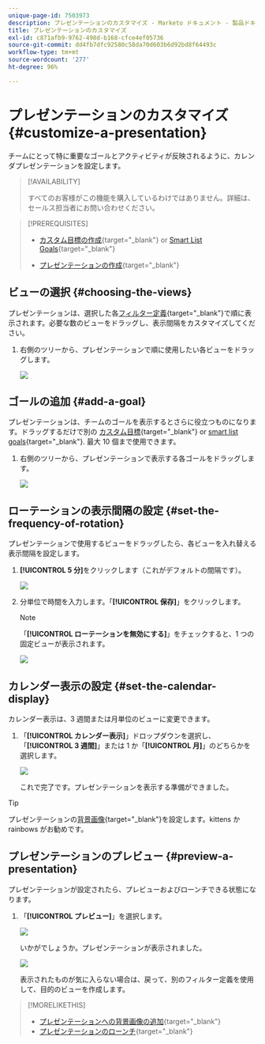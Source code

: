 ```yaml
---
unique-page-id: 7503973
description: プレゼンテーションのカスタマイズ - Marketo ドキュメント - 製品ドキュメント
title: プレゼンテーションのカスタマイズ
exl-id: c871afb9-9762-498d-b168-cfce4ef05736
source-git-commit: dd4fb7dfc92580c58da70d603b6d92bd8f64493c
workflow-type: tm+mt
source-wordcount: '277'
ht-degree: 96%

---
```


# プレゼンテーションのカスタマイズ {#customize-a-presentation}

チームにとって特に重要なゴールとアクティビティが反映されるように、カレンダプレゼンテーションを設定します。

>[!AVAILABILITY]
>
>
>すべてのお客様がこの機能を購入しているわけではありません。詳細は、セールス担当者にお問い合わせください。

>[!PREREQUISITES]
>
>* [カスタム目標の作成](/help/marketo/product-docs/core-marketo-concepts/marketing-calendar/calendar-hd/create-a-custom-goal.md){target="_blank"} or [Smart List Goals](/help/marketo/product-docs/core-marketo-concepts/marketing-calendar/calendar-hd/create-a-smart-list-goal.md){target="_blank"}
>
>* [プレゼンテーションの作成](/help/marketo/product-docs/core-marketo-concepts/marketing-calendar/calendar-hd/create-a-presentation.md){target="_blank"}

## ビューの選択 {#choosing-the-views}

プレゼンテーションは、選択した各[フィルター定義](/help/marketo/product-docs/core-marketo-concepts/marketing-calendar/working-with-the-calendar/filtering-the-marketing-calendar.md){target="_blank"}で順に表示されます。必要な数のビューをドラッグし、表示間隔をカスタマイズしてください。

1. 右側のツリーから、プレゼンテーションで順に使用したい各ビューをドラッグします。

   ![](assets/image2015-3-18-13-3a6-3a10.png)

## ゴールの追加 {#add-a-goal}

プレゼンテーションは、チームのゴールを表示するとさらに役立つものになります。ドラッグするだけで別の [カスタム目標](/help/marketo/product-docs/core-marketo-concepts/marketing-calendar/calendar-hd/create-a-custom-goal.md){target="_blank"} or [smart list goals](/help/marketo/product-docs/core-marketo-concepts/marketing-calendar/calendar-hd/create-a-smart-list-goal.md){target="_blank"}. 最大 10 個まで使用できます。

1. 右側のツリーから、プレゼンテーションで表示する各ゴールをドラッグします。

   ![](assets/image2015-3-24-14-3a23-3a26.png)

## ローテーションの表示間隔の設定 {#set-the-frequency-of-rotation}

プレゼンテーションで使用するビューをドラッグしたら、各ビューを入れ替える表示間隔を設定します。

1. **[!UICONTROL 5 分]**&#x200B;をクリックします（これがデフォルトの間隔です）。

   ![](assets/image2015-3-18-13-3a17-3a29.png)

1. 分単位で時間を入力します。「**[!UICONTROL 保存]**」をクリックします。

   >[!NOTE]
   >
   >「**[!UICONTROL ローテーションを無効にする]**」をチェックすると、1 つの固定ビューが表示されます。

   ![](assets/image2015-3-18-13-3a22-3a18.png)

## カレンダー表示の設定 {#set-the-calendar-display}

カレンダー表示は、3 週間または月単位のビューに変更できます。

1. 「**[!UICONTROL カレンダー表示]**」ドロップダウンを選択し、「**[!UICONTROL 3 週間]**」または 1 か「**[!UICONTROL 月]**」のどちらかを選択します。

   ![](assets/image2015-3-18-13-3a27-3a37.png)

   これで完了です。プレゼンテーションを表示する準備ができました。

>[!TIP]
>
>プレゼンテーションの[背景画像](/help/marketo/product-docs/core-marketo-concepts/marketing-calendar/calendar-hd/add-a-background-image-to-a-presentation.md){target="_blank"}を設定します。kittens か rainbows がお勧めです。

## プレゼンテーションのプレビュー {#preview-a-presentation}

プレゼンテーションが設定されたら、プレビューおよびローンチできる状態になります。

1. 「**[!UICONTROL プレビュー]**」を選択します。

   ![](assets/image2015-3-18-13-3a37-3a55.png)

   いかがでしょうか。プレゼンテーションが表示されました。

   ![](assets/image2015-3-24-14-3a29-3a29.png)

   表示されたものが気に入らない場合は、戻って、別のフィルター定義を使用して、目的のビューを作成します。

>[!MORELIKETHIS]
>
>* [プレゼンテーションへの背景画像の追加](/help/marketo/product-docs/core-marketo-concepts/marketing-calendar/calendar-hd/add-a-background-image-to-a-presentation.md){target="_blank"}
>* [プレゼンテーションのローンチ](/help/marketo/product-docs/core-marketo-concepts/marketing-calendar/calendar-hd/launch-a-presentation.md){target="_blank"}
